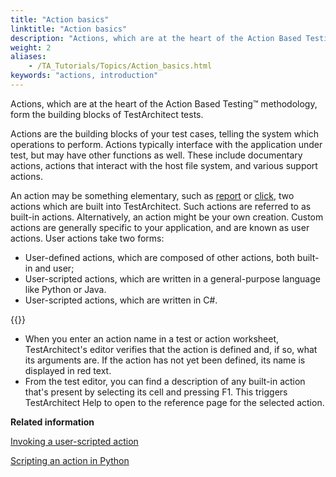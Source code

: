 ```yaml
--- 
title: "Action basics"
linktitle: "Action basics"
description: "Actions, which are at the heart of the Action Based Testing™ methodology, form the building blocks of TestArchitect tests."
weight: 2
aliases: 
    - /TA_Tutorials/Topics/Action_basics.html
keywords: "actions, introduction"
---
```


Actions, which are at the heart of the Action Based Testing™ methodology, form the building blocks of TestArchitect tests.

Actions are the building blocks of your test cases, telling the system which operations to perform. Actions typically interface with the application under test, but may have other functions as well. These include documentary actions, actions that interact with the host file system, and various support actions.

An action may be something elementary, such as [report](/automation-guide/action-based-testing-language/built-in-actions/test-support-actions/reporting-and-formatting/report) or [click](/automation-guide/action-based-testing-language/built-in-actions/system-actions/mouse/click), two actions which are built into TestArchitect. Such actions are referred to as built-in actions. Alternatively, an action might be your own creation. Custom actions are generally specific to your application, and are known as user actions. User actions take two forms:

-   User-defined actions, which are composed of other actions, both built-in and user;
-   User-scripted actions, which are written in a general-purpose language like Python or Java.
-   User-scripted actions, which are written in C\#.

{{<tip>}}

-   When you enter an action name in a test or action worksheet, TestArchitect's editor verifies that the action is defined and, if so, what its arguments are. If the action has not yet been defined, its name is displayed in red text.
-   From the test editor, you can find a description of any built-in action that's present by selecting its cell and pressing F1. This triggers TestArchitect Help to open to the reference page for the selected action.




**Related information**  


[Invoking a user-scripted action](/testarchitect-tutorial/part-3-extending-testarchitect/lesson-8-using-an-automation-harness/invoking-a-user-scripted-action)

[Scripting an action in Python](/testarchitect-tutorial/part-3-extending-testarchitect/lesson-8-using-an-automation-harness/working-with-the-python-harness/scripting-an-action-in-python)

